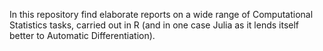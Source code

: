 In this repository find elaborate reports on a wide range of Computational Statistics tasks, carried out in R (and in one case Julia as it lends itself better to Automatic Differentiation).
